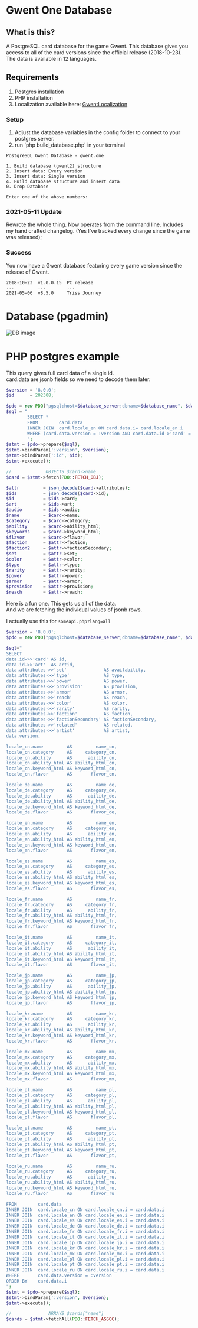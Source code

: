 ﻿# Gwent One Database

## What is this?
A PostgreSQL card database for the game Gwent. This database gives you access to all of the card versions since the official release (2018-10-23). The data is available in 12 languages.

## Requirements
1. Postgres installation
2. PHP installation
3. Localization available here: [GwentLocalization](https://github.com/teddybee-r/GwentLocalization "github.com/teddybee-r/GwentLocalization")  

### Setup
1. Adjust the database variables in the config folder to connect to your postgres server.
2. run 'php build_database.php' in your terminal


```
PostgreSQL Gwent Database - gwent.one

1. Build database (gwent2) structure
2. Insert data: Every version
3. Insert data: Single version
4. Build database structure and insert data
0. Drop Database

Enter one of the above numbers: 
```

### 2021-05-11 Update
Rewrote the whole thing. Now operates from the command line.
Includes my hand crafted changelog. (Yes I've tracked every change since the game was released);

### Success
You now have a Gwent database featuring every game version since the release of Gwent.  
```
2018-10-23  v1.0.0.15  PC release  
...         ...        ...  
2021-05-06  v8.5.0     Triss Journey
```

# Database (pgadmin)
![DB image](database.png)

# PHP postgres example
This query gives full card data of a single id.  
card.data are jsonb fields so we need to decode them later.

```php
$version = '8.0.0';
$id      = 202308;

$pdo = new PDO("pgsql:host=$database_server;dbname=$database_name", $database_user, $database_pass);
$sql = "
        SELECT *     
        FROM        card.data
        INNER JOIN  card.locale_en ON card.data.i= card.locale_en.i
        WHERE (card.data.version = :version AND card.data.id->'card' = :id)
        ";
$stmt = $pdo->prepare($sql);
$stmt->bindParam(':version', $version);
$stmt->bindParam(':id', $id);
$stmt->execute();

//             OBJECTS $card->name
$card = $stmt->fetch(PDO::FETCH_OBJ);

$attr         = json_decode($card->attributes);
$ids          = json_decode($card->id);
$id           = $ids->card;
$art          = $ids->art;
$audio        = $ids->audio;
$name         = $card->name;
$category     = $card->category;
$ability      = $card->ability_html;
$keywords     = $card->keyword_html;
$flavor       = $card->flavor;
$faction      = $attr->faction;
$faction2     = $attr->factionSecondary;
$set          = $attr->set;
$color        = $attr->color;
$type         = $attr->type;
$rarity       = $attr->rarity;
$power        = $attr->power;
$armor        = $attr->armor;
$provision    = $attr->provision;
$reach	      = $attr->reach;
```
Here is a fun one. This gets us all of the data.  
And we are fetching the individual values of jsonb rows.  

I actually use this for `someapi.php?lang=all`
```php
$version = '8.0.0';
$pdo = new PDO("pgsql:host=$database_server;dbname=$database_name", $database_user, $database_pass);

$sql="
SELECT 
data.id->>'card' AS id,
data.id->>'art'  AS artid,
data.attributes->>'set'              AS availability,
data.attributes->>'type'             AS type,
data.attributes->>'power'            AS power,
data.attributes->>'provision'        AS provision,
data.attributes->>'armor'            AS armor,
data.attributes->>'reach'            AS reach,
data.attributes->>'color'            AS color,
data.attributes->>'rarity'           AS rarity,
data.attributes->>'faction'          AS faction,
data.attributes->>'factionSecondary' AS factionSecondary,
data.attributes->>'related'          AS related,
data.attributes->>'artist'           AS artist,
data.version,

locale_cn.name         AS         name_cn,
locale_cn.category     AS     category_cn,
locale_cn.ability      AS      ability_cn,
locale_cn.ability_html AS ability_html_cn,
locale_cn.keyword_html AS keyword_html_cn,
locale_cn.flavor       AS       flavor_cn,

locale_de.name         AS         name_de,
locale_de.category     AS     category_de,
locale_de.ability      AS      ability_de,
locale_de.ability_html AS ability_html_de,
locale_de.keyword_html AS keyword_html_de,
locale_de.flavor       AS       flavor_de,

locale_en.name         AS         name_en,
locale_en.category     AS     category_en,
locale_en.ability      AS      ability_en,
locale_en.ability_html AS ability_html_en,
locale_en.keyword_html AS keyword_html_en,
locale_en.flavor       AS       flavor_en,

locale_es.name         AS         name_es,
locale_es.category     AS     category_es,
locale_es.ability      AS      ability_es,
locale_es.ability_html AS ability_html_es,
locale_es.keyword_html AS keyword_html_es,
locale_es.flavor       AS       flavor_es,

locale_fr.name         AS         name_fr,
locale_fr.category     AS     category_fr,
locale_fr.ability      AS      ability_fr,
locale_fr.ability_html AS ability_html_fr,
locale_fr.keyword_html AS keyword_html_fr,
locale_fr.flavor       AS       flavor_fr,

locale_it.name         AS         name_it,
locale_it.category     AS     category_it,
locale_it.ability      AS      ability_it,
locale_it.ability_html AS ability_html_it,
locale_it.keyword_html AS keyword_html_it,
locale_it.flavor       AS       flavor_it,

locale_jp.name         AS         name_jp,
locale_jp.category     AS     category_jp,
locale_jp.ability      AS      ability_jp,
locale_jp.ability_html AS ability_html_jp,
locale_jp.keyword_html AS keyword_html_jp,
locale_jp.flavor       AS       flavor_jp,

locale_kr.name         AS         name_kr,
locale_kr.category     AS     category_kr,
locale_kr.ability      AS      ability_kr,
locale_kr.ability_html AS ability_html_kr,
locale_kr.keyword_html AS keyword_html_kr,
locale_kr.flavor       AS       flavor_kr,

locale_mx.name         AS         name_mx,
locale_mx.category     AS     category_mx,
locale_mx.ability      AS      ability_mx,
locale_mx.ability_html AS ability_html_mx,
locale_mx.keyword_html AS keyword_html_mx,
locale_mx.flavor       AS       flavor_mx,

locale_pl.name         AS         name_pl,
locale_pl.category     AS     category_pl,
locale_pl.ability      AS      ability_pl,
locale_pl.ability_html AS ability_html_pl,
locale_pl.keyword_html AS keyword_html_pl,
locale_pl.flavor       AS       flavor_pl,

locale_pt.name         AS         name_pt,
locale_pt.category     AS     category_pt,
locale_pt.ability      AS      ability_pt,
locale_pt.ability_html AS ability_html_pt,
locale_pt.keyword_html AS keyword_html_pt,
locale_pt.flavor       AS       flavor_pt,

locale_ru.name         AS         name_ru,
locale_ru.category     AS     category_ru,
locale_ru.ability      AS      ability_ru,
locale_ru.ability_html AS ability_html_ru,
locale_ru.keyword_html AS keyword_html_ru,
locale_ru.flavor       AS       flavor_ru

FROM        card.data
INNER JOIN  card.locale_cn ON card.locale_cn.i = card.data.i
INNER JOIN  card.locale_en ON card.locale_en.i = card.data.i
INNER JOIN  card.locale_es ON card.locale_es.i = card.data.i
INNER JOIN  card.locale_de ON card.locale_de.i = card.data.i
INNER JOIN  card.locale_fr ON card.locale_fr.i = card.data.i
INNER JOIN  card.locale_it ON card.locale_it.i = card.data.i
INNER JOIN  card.locale_jp ON card.locale_jp.i = card.data.i
INNER JOIN  card.locale_kr ON card.locale_kr.i = card.data.i
INNER JOIN  card.locale_mx ON card.locale_mx.i = card.data.i
INNER JOIN  card.locale_pl ON card.locale_pl.i = card.data.i
INNER JOIN  card.locale_pt ON card.locale_pt.i = card.data.i
INNER JOIN  card.locale_ru ON card.locale_ru.i = card.data.i
WHERE       card.data.version = :version
ORDER BY    card.data.i
";
$stmt = $pdo->prepare($sql);
$stmt->bindParam(':version', $version);
$stmt->execute();

//              ARRAYS $cards["name"]
$cards = $stmt->fetchAll(PDO::FETCH_ASSOC);
```